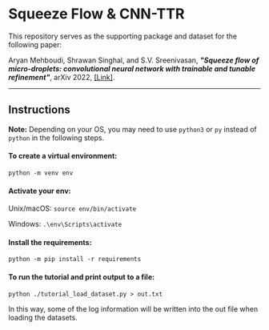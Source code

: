 # Squeeze Flow & CNN-TTR

This repository serves as the supporting package and dataset for the following paper:

Aryan Mehboudi, Shrawan Singhal, and S.V. Sreenivasan, 
***"Squeeze flow of micro-droplets: convolutional neural network with trainable and tunable refinement"***, 
arXiv 2022, [[Link]](...).

_____________________________________

## Instructions

**Note:**
Depending on your OS, you may need to use `python3` or `py` instead of `python` in the following steps.


#### To create a virtual environment:

`python -m venv env`

#### Activate your env:

Unix/macOS:
`source env/bin/activate`

Windows:
`.\env\Scripts\activate`

#### Install the requirements:

`python -m pip install -r requirements`

#### To run the tutorial and print output to a file:

`python ./tutorial_load_dataset.py > out.txt`

In this way, some of the log information will be written into the out file when loading the datasets.

<!--
### Hi there 👋

**sqflow/sqflow** is a ✨ _special_ ✨ repository because its `README.md` (this file) appears on your GitHub profile.

Here are some ideas to get you started:

- 🔭 I’m currently working on ...
- 🌱 I’m currently learning ...
- 👯 I’m looking to collaborate on ...
- 🤔 I’m looking for help with ...
- 💬 Ask me about ...
- 📫 How to reach me: ...
- 😄 Pronouns: ...
- ⚡ Fun fact: ...
-->
